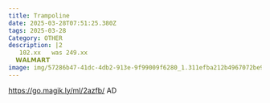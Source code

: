 ```yaml
---
title: Trampoline
date: 2025-03-28T07:51:25.380Z
tags: 2025-03-28
Category: OTHER
description: |2
   102.xx   was 249.xx
  𝗪𝗔𝗟𝗠𝗔𝗥𝗧 
image: img/57286b47-41dc-4db2-913e-9f99009f6280_1.311efba212b4967072be97b7f38d7230.webp
---
```

https://go.magik.ly/ml/2azfb/
AD
